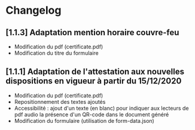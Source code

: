# Changelog

## [1.1.3] Adaptation mention horaire couvre-feu

- Modification du pdf (certificate.pdf)
- Modification du titre du formulaire

## [1.1.1]  Adaptation de l'attestation aux nouvelles dispositions en vigueur à partir du 15/12/2020

- Modification du pdf (certificate.pdf)
- Repositionnement des textes ajoutés
- Accessibilité : ajout d'un texte (en blanc) pour indiquer aux lecteurs de pdf audio la présence d'un QR-code dans le document généré
- Modification du formulaire (utilisation de form-data.json)